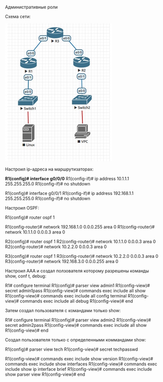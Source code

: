 Административные роли

Схема сети:

![alt-текст](https://github.com/mockingbird12/otus_networksecurity/blob/main/labs/lab01/admin_roles.jpg)

Настроил ip-адреса на маршрутизаторах:

<b>R1(config)# interface g0/0/0</b>
R1(config-if)# ip address 10.1.1.1 255.255.255.0
R1(config-if)# no shutdown

R1(config)# interface g0/0/1
R1(config-if)# ip address 192.168.1.1 255.255.255.0
R1(config-if)# no shutdown

Настроил OSPF:

R1(config)# router ospf 1

R1(config-router)# network 192.168.1.0 0.0.0.255 area 0
R1(config-router)# network 10.1.1.0 0.0.0.3 area 0

R2(config)# router ospf 1
R2(config-router)# network 10.1.1.0 0.0.0.3 area 0
R2(config-router)# network 10.2.2.0 0.0.0.3 area 0

R3(config)# router ospf 1
R3(config-router)# network 10.2.2.0 0.0.0.3 area 0
R3(config-router)# network 192.168.3.0 0.0.0.255 area 0

Настроил AAA и создал ползователя которому разрешены команды show, conf t, debug:

R1# configure terminal
R1(config)# parser view admin1
R1(config-view)# secret admin1pass
R1(config-view)# commands exec include all show
R1(config-view)# commands exec include all config terminal
R1(config-view)# commands exec include all debug
R1(config-view)# end

Затем создал пользователя с командами только show:

R1# configure terminal
R1(config)# parser view admin2
R1(config-view)# secret admin2pass
R1(config-view)# commands exec include all show
R1(config-view)# end

Создал пользователя только с определенными коммандами show:

R1(config)# parser view tech
R1(config-view)# secret techpasswd

R1(config-view)# commands exec include show version
R1(config-view)# commands exec include show interfaces
R1(config-view)# commands exec include show ip interface brief
R1(config-view)# commands exec include show parser view
R1(config-view)# end

